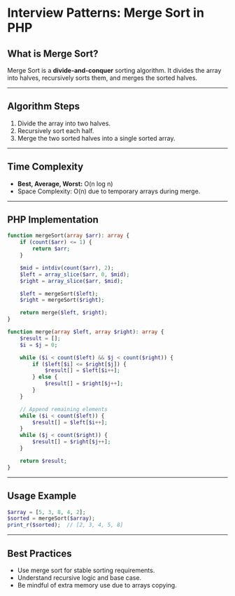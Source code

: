# Interview Patterns: Merge Sort in PHP

## What is Merge Sort?

Merge Sort is a **divide-and-conquer** sorting algorithm. It divides the array into halves, recursively sorts them, and merges the sorted halves.

------

## Algorithm Steps

1. Divide the array into two halves.
2. Recursively sort each half.
3. Merge the two sorted halves into a single sorted array.

------

## Time Complexity

- **Best, Average, Worst:** O(n log n)
- Space Complexity: O(n) due to temporary arrays during merge.

------

## PHP Implementation

```php
function mergeSort(array $arr): array {
    if (count($arr) <= 1) {
        return $arr;
    }

    $mid = intdiv(count($arr), 2);
    $left = array_slice($arr, 0, $mid);
    $right = array_slice($arr, $mid);

    $left = mergeSort($left);
    $right = mergeSort($right);

    return merge($left, $right);
}

function merge(array $left, array $right): array {
    $result = [];
    $i = $j = 0;

    while ($i < count($left) && $j < count($right)) {
        if ($left[$i] <= $right[$j]) {
            $result[] = $left[$i++];
        } else {
            $result[] = $right[$j++];
        }
    }

    // Append remaining elements
    while ($i < count($left)) {
        $result[] = $left[$i++];
    }
    while ($j < count($right)) {
        $result[] = $right[$j++];
    }

    return $result;
}
```

------

## Usage Example

```php
$array = [5, 3, 8, 4, 2];
$sorted = mergeSort($array);
print_r($sorted);  // [2, 3, 4, 5, 8]
```

------

## Best Practices

- Use merge sort for stable sorting requirements.
- Understand recursive logic and base case.
- Be mindful of extra memory use due to arrays copying.

